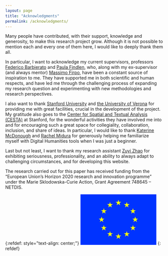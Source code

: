 ```yaml
---
layout: page
title: "Acknowledgments"
permalink: /acknowledgments/
---
```


Many people have contributed, with their support, knowledge and generosity, to make this research project grow. Although it is not possible to mention each and every one of them here, I would like to deeply thank them all.


In particular, I want to acknowledge my current supervisors, professors [Federico Barbierato](http://www.dcuci.univr.it/?ent=persona&id=2256&lang=en) and [Paula Findlen](https://history.stanford.edu/people/paula-findlen), who, along with my ex-supervisor (and always mentor) [Massimo Firpo](https://it.wikipedia.org/wiki/Massimo_Firpo), have been a constant source of inspiration to me. They have supported me in both scientific and human respects, and have led me through the challenging process of expanding my research question and experimenting with new methodologies and research perspectives.


I also want to thank [Stanford University](https://history.stanford.edu/) and [the University of Verona](http://www.dcuci.univr.it/?lang=en) for providing me with great facilities, crucial in the development of the project. My gratitude also goes to the [Center for Spatial and Textual Analysis (CESTA)](https://cesta.stanford.edu/) at Stanford, for the wonderful activities they have involved me into and for encouraging such a great space for collegiality, collaboration, inclusion, and share of ideas. In particular, I would like to thank [Katerine McDonough](https://library.stanford.edu/people/kmcdono2) and [Rachel Midura](https://history.stanford.edu/people/rachel-midura) for generously helping me familiarize myself with Digital Humanities tools when I was just a beginner.

Last but not least, I want to thank my research assistant [Zuyi Zhao](https://www.linkedin.com/in/zuyizhao/) for exhibiting seriousness, professionality, and an ability to always adapt to challenging circumstances, and for developing this website.

The research carried out for this paper has received funding from the “European Union’s Horizon 2020 research and innovation programme” under the Marie Sklodowska-Curie Action, Grant Agreement 748645 – NETDIS.

{:refdef: style="text-align: center;"}
![EU Flag](images/flag.png)
{: refdef}
